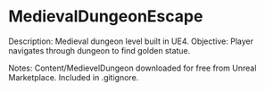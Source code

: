 # MedievalDungeonEscape
Description: Medieval dungeon level built in UE4. 
Objective: Player navigates through dungeon to find golden statue.  

Notes:
Content/MedievelDungeon downloaded for free from Unreal Marketplace. Included in .gitignore. 
